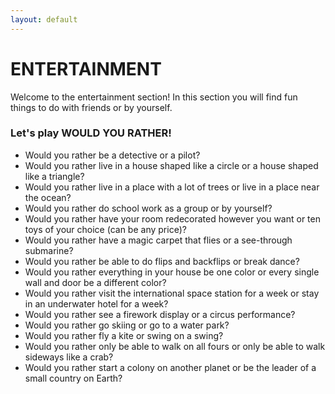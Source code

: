```yaml
---
layout: default
---
```


# ENTERTAINMENT

Welcome to the entertainment section!
In this section you will find fun things to do with friends or by yourself.

### Let's play WOULD YOU RATHER!

* Would you rather be a detective or a pilot?
* Would you rather live in a house shaped like a circle or a house shaped like a triangle?
* Would you rather live in a place with a lot of trees or live in a place near the ocean? 
* Would you rather do school work as a group or by yourself? 
* Would you rather have your room redecorated however you want or ten toys of your choice (can be any price)? 
* Would you rather have a magic carpet that flies or a see-through submarine?
* Would you rather be able to do flips and backflips or break dance?
* Would you rather everything in your house be one color or every single wall and door be a different color?
* Would you rather visit the international space station for a week or stay in an underwater hotel for a week?
* Would you rather see a firework display or a circus performance?
* Would you rather go skiing or go to a water park?
* Would you rather fly a kite or swing on a swing?
* Would you rather only be able to walk on all fours or only be able to walk sideways like a crab?
* Would you rather start a colony on another planet or be the leader of a small country on Earth?
